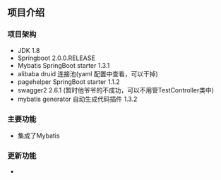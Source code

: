 ## 项目介绍

### 项目架构
* JDK 1.8
* Springboot 2.0.0.RELEASE
* Mybatis SpringBoot starter 1.3.1
* alibaba druid 连接池(yaml 配置中查看，可以干掉)
* pagehelper SpringBoot starter 1.1.2
* swagger2 2.6.1 (暂时他爷爷的不成功，可以不用管TestController类中)
* mybatis generator 自动生成代码插件 1.3.2


### 主要功能
* 集成了Mybatis


### 更新功能
*



